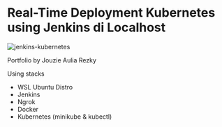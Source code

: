 # Real-Time Deployment Kubernetes using Jenkins di Localhost

![jenkins-kubernetes](https://github.com/user-attachments/assets/4d68c1b4-b72c-43f2-ad22-c6dda862d31b)

Portfolio by Jouzie Aulia Rezky

Using stacks
- WSL Ubuntu Distro
- Jenkins
- Ngrok
- Docker
- Kubernetes (minikube & kubectl)
